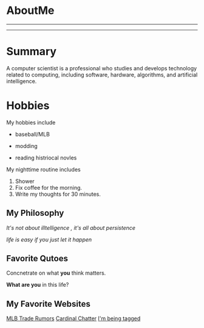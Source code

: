 # AboutMe
---
---
# Summary

[I have a new home]: https://redbirdrants.com/

A computer scientist is a professional who studies and develops technology related to computing, including software, hardware, algorithms, and artificial intelligence. 
# Hobbies
My hobbies include
- baseball/MLB
+ modding 
* reading histriocal novles

My nighttime routine includes
1. Shower
2. Fix coffee for the morning.
3. Write my thoughts for 30 minutes.

## My Philosophy 
*It's not about illtelligence , it's all about persistence*

_life is easy if you just let it happen_

## Favorite Qutoes

Concnetrate on what **you** think matters.

__What are you__ in this life?

## My Favorite Websites

[MLB Trade Rumors](https://www.mlbtraderumors.com)
[Cardinal Chatter](https://www.mlbrtraderumors.com/st-louis-cardinals "St. Louis Cardinals Rumors")
[I'm being tagged][I have a NEW HOME]
